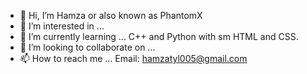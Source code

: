 - 👋 Hi, I’m Hamza or also known as PhantomX
- 👀 I’m interested in ...
- 🌱 I’m currently learning ... C++ and Python with sm HTML and CSS.
- 💞️ I’m looking to collaborate on ...
- 📫 How to reach me ... Email: hamzatyl005@gmail.com

<!---
Phantom-X-Strider/Phantom-X-Strider is a ✨ special ✨ repository because its `README.md` (this file) appears on your GitHub profile.
You can click the Preview link to take a look at your changes.
--->
